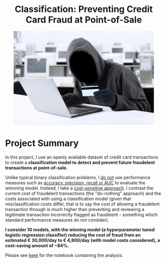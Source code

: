 <h1 align="center">Classification: Preventing Credit Card Fraud at Point-of-Sale</h1>
<p align="center"><img src="https://github.com/three14consulting/Python/blob/main/Credit_Card_Fraud/images/credit_card_fraud.jpg?raw=true" height="300"></p>

# <a id='0.0'> Project Summary</a>

In this project, I use an openly available dataset of credit card transactions to create a **classification model to detect and prevent future fraudelent transactions at point-of-sale.**

Unlike typical binary classification problems, I <u>do not</u> use performance measures such as [accuracy, precision, recall or AUC](https://en.wikipedia.org/wiki/Confusion_matrix) to evaluate the winnning model. Instead, I take a [cost-sensitive approach](https://machinelearningmastery.com/cost-sensitive-learning-for-imbalanced-classification/). I contrast the current cost of fraudelent transactions (the "do-nothing" approach) and the costs associated with using a classification model (given that misclassification costs differ, that is to say the cost of allowing a fraudelent transaction through is much higher than preventing and reviewing a legitimate transaction incorrectly flagged as fraudelent - something which standard performance measures do not consider).

**I consider 10 models, with the winning model (a hyperparameter tuned logistic regression classifier) reducing the cost of fraud from an estimated € 30,000/day to € 4,800/day (with model costs considered), a cost-saving amount of ~84%.**

Please see [here](https://github.com/three14consulting/Python/blob/main/Credit_Card_Fraud/credit_card_fraud.ipynb) for the notebook containing the analysis.
